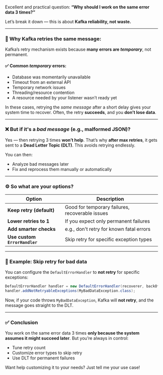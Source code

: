 Excellent and practical question:
**“Why should I work on the same error data 3 times?”**

Let’s break it down — this is about **Kafka reliability, not waste.**

---

### 🔄 Why Kafka retries the same message:

Kafka’s retry mechanism exists because **many errors are *temporary***, not permanent.

#### ✅ Common *temporary* errors:

* Database was momentarily unavailable
* Timeout from an external API
* Temporary network issues
* Threading/resource contention
* A resource needed by your listener wasn’t ready yet

In these cases, retrying the *same message* after a short delay gives your system time to recover. Often, the retry **succeeds**, and you **don’t lose data**.

---

### ❌ But if it's a *bad message* (e.g., malformed JSON)?

Yes — then retrying 3 times **won’t help**. That’s why **after max retries**, it gets sent to a **Dead Letter Topic (DLT)**. This avoids retrying endlessly.

You can then:

* Analyze bad messages later
* Fix and reprocess them manually or automatically

---

### ⚙️ So what are your options?

| Option                        | Description                                     |
| ----------------------------- | ----------------------------------------------- |
| **Keep retry (default)**      | Good for temporary failures, recoverable issues |
| **Lower retries to 1**        | If you expect only permanent failures           |
| **Add smarter checks**        | e.g., don't retry for known fatal errors        |
| **Use custom `ErrorHandler`** | Skip retry for specific exception types         |

---

### 🔧 Example: Skip retry for bad data

You can configure the `DefaultErrorHandler` to **not retry** for specific exceptions:

```java
DefaultErrorHandler handler = new DefaultErrorHandler(recoverer, backOff);
handler.addNotRetryableExceptions(MyBadDataException.class);
```

Now, if your code throws `MyBadDataException`, Kafka will **not retry**, and the message goes straight to the DLT.

---

### ✅ Conclusion

You work on the same error data 3 times **only because the system assumes it might succeed later**. But you’re always in control:

* Tune retry count
* Customize error types to skip retry
* Use DLT for permanent failures

Want help customizing it to your needs? Just tell me your use case!
